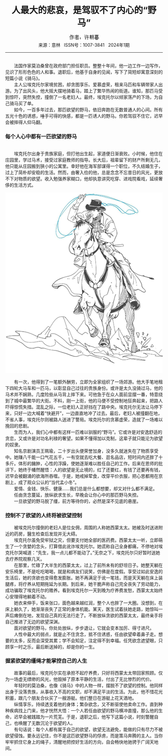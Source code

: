 # <center>人最大的悲哀，是驾驭不了内心的“野马”</center>

<div align=center><img src="https://raw.githubusercontent.com/leaguecn/magazines/main/img_authors/%25d7%25f7%25d5%25df%25a3%25ba%25d0%25ed%25b3%25af%25c4%25ba.jpg"></div>

<center>来源：意林   ISSN号：1007-3841   2024年1期</center>

* * *

<br>　　法国作家莫泊桑曾在政府部门担任职员。整整十年间，他一边工作一边写作，见识了形形色色的人和事。退职后，他基于自身的见闻，写下了简短却寓意深刻的短篇小说《骑马》。  
　　主人公埃克托尔家境贫困，却贪图享乐、爱慕虚荣，租来马匹和车辆带家人出游。为了出风头，他大摇大摆地骑着马，踏上了繁华热闹的街道。谁知，那匹马受到惊吓，突然失控，撞倒了一名老妇人。最终，埃克托尔以倾家荡产的下场，为自己骑马买了单。  
　　如今，一百多年过去，那匹欲望的野马，依旧奔跑在无数普通人的心间。所有五光十色的诱惑，唾手可得的快感，都是一匹诱人的野马。你若驾驭不住它，迟早会被摔得人仰马翻。

### 每个人心中都有一匹欲望的野马

  
<br>　　埃克托尔出身于贵族家庭，但打他出生起，家道便日渐衰败。小时候，他住在庄园里，学过马术，接受过家庭教师的指导。长大后，祖辈留下的财产所剩无几，他只能从庄园搬到狭小的公寓里。幸好他在海军部谋得一个职位，不久结婚生子，过上了简朴却安稳的生活。然而，由奢入俭的他，总是念念不忘昔日的风光，更放不下对物质的欲望。收入勉强养家糊口，他却执意讲究吃穿、进戏院看戏，延续奢侈的生活方式。

![](https://raw.githubusercontent.com/leaguecn/magazines/main/img/yili20240115-1-l.jpg)

  
　　有一次，他得到了一笔额外酬劳，立即为全家组织了一场郊游。他大手笔地租下四轮大马车和一匹马，以彰显自己过往的贵族身份。或许是太久没骑过马，他的马术并不娴熟，几度险些从马背上摔下来。可他急于在众人面前显摆一番，特意绕到了城中最繁华的大街。不料，刚一上街，他的马便不受控制地狂奔起来，把路人吓得惊慌失措。混乱之际，一位老妇人正好挡在了路中央。埃克托尔无法让马停下来，只好一边大喊着“快避开”，一边直直地冲了过去。最后，老妇人被撞翻在地，不省人事，埃克托尔则被路人送进了警局。埃克托尔的贪慕虚荣，造就了一场难以挽回的悲剧。  
　　生而为人，我们心中都有这样一匹难以驯服的“野马”。它或许是对安逸舒适的贪恋，又或许是对功名利禄的奢望。如果不懂得加以克制，这辈子就只能沦为欲望的奴隶。  
　　知名京剧演员王珮瑜，二十岁出头便荣誉加身，没多久就迷失在了物质享受中。她赚八千能一口气花五千，一有空就去吃大餐、逛名品店，短时间内还胖了十多斤。体形的臃肿，心性的浮躁，使她逐渐难以胜任自己的工作。后来在恩师的批评下，她终于幡然醒悟：人的欲望是无止境的，红了还要红，有钱了还要再有钱，迟早会被翻涌的欲海所吞噬。于是，她戒掉荤食，改穿平价衣服，把心思都用在京剧上，成了观众公认的“当代孟小冬”。  
　　爱情、金钱、快乐、健康……我们总是什么都想要，却又对什么都不满足。  
　　任由贪念蔓延，放纵欲求生长，早晚会让你心中的那匹野马失控。  
　　一旦欲望的野马脱了缰，前方等待你的，必然是深不见底的悬崖。

### 控制不了欲望的人终将被欲望控制

  
　　被埃克托尔撞倒的老妇人是位女佣，周围的人称她西蒙太太。她被及时送进附近的药房，醫生检查后发现并无大碍。  
　　埃克托尔虽免受牢狱之灾，但要支付她全部的医药费。西蒙太太一听，立即萌生了一个贪婪的念头，打算借此讹诈埃克托尔。她谎称自己全身都痛，不停地对埃克托尔哭喊道：“先生，我一点儿都不能动了。”无奈之下，埃克托尔只好暂时送她去疗养院观察几天。  
　　在那里，忙碌了大半生的西蒙太太，过上了前所未有的舒坦日子。她整天躺在安乐椅里，不是吃吃喝喝，就是和病友们说笑，仿佛是在度假。享受过如此安逸的生活后，她的贪欲也变得愈发膨胀。她不再满足于讹一笔钱，而是天天躺在床上装腿疼，将疗养从短期拖延为长期。到后来，她干脆声称自己完全丧失了劳动能力，成功骗取了埃克托尔的赡养。看到埃克托尔一天到晚为疗养费发愁，西蒙太太始终心安理得地躺着不动。  
　　她衣来伸手，饭来张口，面色越来越红润，整个人也胖了一大圈。没想到，在床上躺久了，她渐渐丧失了正常的身体机能。某天，医生试着扶她走路，她惊叫一声后瘫倒在地，发现自己真的无法行走了。不断放纵贪欲的西蒙太太，最终亲手将自己推进了无边的欲望深渊。  
　　面对欲望的野马，你处处放纵，步步退让，它就会变本加厉、得寸进尺。  
　　人性中最大的弱点，就是止不住贪念，抵不住诱惑，任由欲望牵着鼻子走。想要的太多，反而会深受其累；学不会知足，注定得不到幸福。任凭欲念遮望眼，只顾享一时之乐，最后断送掉的，却是你的一生。

### 握紧欲望的缰绳才能掌控自己的人生

  
　　故事的最后，埃克托尔实在承担不起疗养费，只好将西蒙太太带回家照顾。仅为一场虚无缥缈的风光，他毁掉了原本平静的生活，付出了无比惨烈的代价。  
　　年轻时的莫泊桑，也像《骑马》中的人物一样，摆脱不了欲望的控制。他同样出身于没落贵族，从事收入不高的文职，却不满足平淡的生活。为此，他不惜花光积蓄，跟几个朋友合伙买了一艘游艇。他们整日在游艇上花天酒地。  
　　纵情享乐，持续透支着他的身体；繁杂欲念，又不断驱使他卖命工作。直到种种疾病找上门来，他才恍然大悟：一个人若任由欲望的野马横冲直撞，那么他的生命，迟早会被践踏为一片荒芜。于是，退职之后，他写下这篇小说，时刻警醒自己，也唤醒了无数沉沦于欲望的人。  
　　有句话说：每个人都有属于自己的欲望，欲望无法避免，能做的只有尽力不被欲望侵蚀。要永远记住，你不是这匹欲望野马的俘虏，而是策马奔腾的主人。当你牢牢抓住它身上的绳子，清醒地把控好生活的方向，自会畅快地驰骋于广阔天地间。
